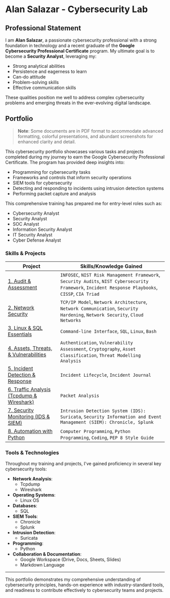 
# Alan Salazar - Cybersecurity Lab

## Professional Statement

I am **Alan Salazar**, a passionate cybersecurity professional with a strong foundation in technology and a recent graduate of the **Google Cybersecurity Professional Certificate** program. My ultimate goal is to become a **Security Analyst**, leveraging my:

- Strong analytical abilities
- Persistence and eagerness to learn
- Can-do attitude
- Problem-solving skills
- Effective communication skills

These qualities position me well to address complex cybersecurity problems and emerging threats in the ever-evolving digital landscape.

## Portfolio

> **Note**: Some documents are in PDF format to accommodate advanced formatting, colorful presentations, and abundant screenshots for enhanced clarity and detail.

This cybersecurity portfolio showcases various tasks and projects completed during my journey to earn the Google Cybersecurity Professional Certificate. The program has provided deep insights into:

- Programming for cybersecurity tasks
- Frameworks and controls that inform security operations
- SIEM tools for cybersecurity
- Detecting and responding to incidents using intrusion detection systems
- Performing packet capture and analysis

This comprehensive training has prepared me for entry-level roles such as:

- Cybersecurity Analyst
- Security Analyst
- SOC Analyst
- Information Security Analyst
- IT Security Analyst
- Cyber Defense Analyst

### Skills & Projects

| Project | Skills/Knowledge Gained |
|---------|-------------------------|
| [1. Audit & Assessment](https://github.com/alanslzrr/cybersecurity-lab/tree/main/1%20-%20Audit%20%26%20Assessment) | `INFOSEC`, `NIST Risk Management Framework`, `Security Audits`, `NIST Cybersecurity Framework`, `Incident Response Playbooks`, `CISSP`, `CIA Triad` |
| [2. Network Security](https://github.com/alanslzrr/cybersecurity-lab/tree/main/2%20-%20Network%20Security) | `TCP/IP Model`, `Network Architecture`, `Network Communication`, `Security Hardening`, `Network Security`, `Cloud Networks` |
| [3. Linux & SQL Essentials](https://github.com/alanslzrr/cybersecurity-lab/tree/main/3%20-%20Linux%20%26%20SQL%20Essentials) | `Command-line Interface`, `SQL`, `Linux`, `Bash` |
| [4. Assets, Threats, & Vulnerabilities](https://github.com/alanslzrr/cybersecurity-lab/tree/main/4%20-%20Assets%20%26%20Threats%20%26%20Vulnerabilities) | `Authentication`, `Vulnerability Assessment`, `Cryptography`, `Asset Classification`, `Threat Modelling Analysis` |
| [5. Incident Detection & Response](https://github.com/alanslzrr/cybersecurity-lab/tree/main/5%20-%20Incident%20-%20Detection%20%26%20Response) | `Incident Lifecycle`, `Incident Journal` |
| [6. Traffic Analysis (Tcpdump & Wireshark)](https://github.com/alanslzrr/cybersecurity-lab/tree/main/6%20-%20Traffic%20Analysis%20-%20tcpdump%20%26%20Wireshark) | `Packet Analysis` |
| [7. Security Monitoring (IDS & SIEM)](https://github.com/alanslzrr/cybersecurity-lab/tree/main/7%20-%20Security%20Monitoring%20-%20IDS%20%26%20SIEM) | `Intrusion Detection System (IDS): Suricata`, `Security Information and Event Management (SIEM): Chronicle, Splunk` |
| [8. Automation with Python](https://github.com/alanslzrr/cybersecurity-lab/tree/main/8%20-%20Automation%20with%20Python) | `Computer Programming`, `Python Programming`, `Coding`, `PEP 8 Style Guide` |

### Tools & Technologies

Throughout my training and projects, I've gained proficiency in several key cybersecurity tools:

- **Network Analysis**: 
  - Tcpdump
  - Wireshark
- **Operating Systems**: 
  - Linux OS
- **Databases**: 
  - SQL
- **SIEM Tools**: 
  - Chronicle
  - Splunk
- **Intrusion Detection**: 
  - Suricata
- **Programming**: 
  - Python
- **Collaboration & Documentation**: 
  - Google Workspace (Drive, Docs, Sheets, Slides)
  - Markdown Language

---

This portfolio demonstrates my comprehensive understanding of cybersecurity principles, hands-on experience with industry-standard tools, and readiness to contribute effectively to cybersecurity teams and projects.
